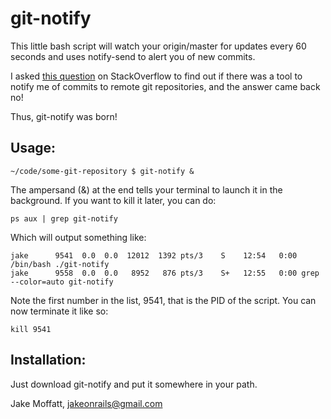 git-notify
========

This little bash script will watch your origin/master for updates every 60 seconds and uses notify-send to alert you of new commits.

I asked [this question](http://stackoverflow.com/questions/5082001/is-there-a-tool-to-watch-a-remote-git-repository-on-ubuntu-and-do-popup-notificat) on StackOverflow to find out if there was a tool to notify me of commits to remote git repositories, and the answer came back no!

Thus, git-notify was born!

Usage:
----------

    ~/code/some-git-repository $ git-notify &

The ampersand (&) at the end tells your terminal to launch it in the background. If you want to kill it later, you can do:

    ps aux | grep git-notify

Which will output something like:

    jake      9541  0.0  0.0  12012  1392 pts/3    S    12:54   0:00 /bin/bash ./git-notify
    jake      9558  0.0  0.0   8952   876 pts/3    S+   12:55   0:00 grep --color=auto git-notify

Note the first number in the list, 9541, that is the PID of the script. You can now terminate it like so:

    kill 9541

Installation:
------------
Just download git-notify and put it somewhere in your path.

Jake Moffatt, jakeonrails@gmail.com

